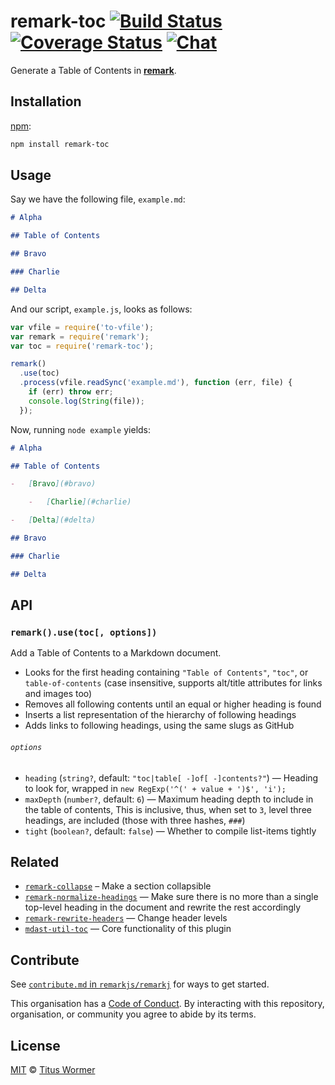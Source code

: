 # remark-toc [![Build Status][build-badge]][build-status] [![Coverage Status][coverage-badge]][coverage-status] [![Chat][chat-badge]][chat]

Generate a Table of Contents in [**remark**][remark].

## Installation

[npm][]:

```bash
npm install remark-toc
```

## Usage

Say we have the following file, `example.md`:

```markdown
# Alpha

## Table of Contents

## Bravo

### Charlie

## Delta
```

And our script, `example.js`, looks as follows:

```javascript
var vfile = require('to-vfile');
var remark = require('remark');
var toc = require('remark-toc');

remark()
  .use(toc)
  .process(vfile.readSync('example.md'), function (err, file) {
    if (err) throw err;
    console.log(String(file));
  });
```

Now, running `node example` yields:

```markdown
# Alpha

## Table of Contents

-   [Bravo](#bravo)

    -   [Charlie](#charlie)

-   [Delta](#delta)

## Bravo

### Charlie

## Delta
```

## API

### `remark().use(toc[, options])`

Add a Table of Contents to a Markdown document.

*   Looks for the first heading containing `"Table of Contents"`, `"toc"`,
    or `table-of-contents` (case insensitive, supports alt/title attributes
    for links and images too)
*   Removes all following contents until an equal or higher heading is found
*   Inserts a list representation of the hierarchy of following headings
*   Adds links to following headings, using the same slugs as GitHub

###### `options`

*   `heading` (`string?`, default: `"toc|table[ -]of[ -]contents?"`)
    — Heading to look for, wrapped in `new RegExp('^(' + value + ')$', 'i');`
*   `maxDepth` (`number?`, default: `6`)
    — Maximum heading depth to include in the table of contents,
    This is inclusive, thus, when set to `3`, level three headings,
    are included (those with three hashes, `###`)
*   `tight` (`boolean?`, default: `false`)
    — Whether to compile list-items tightly

## Related

*   [`remark-collapse`](https://github.com/Rokt33r/remark-collapse)
    – Make a section collapsible
*   [`remark-normalize-headings`](https://github.com/eush77/remark-normalize-headings)
    — Make sure there is no more than a single top-level heading in the document
    and rewrite the rest accordingly
*   [`remark-rewrite-headers`](https://github.com/strugee/remark-rewrite-headers)
    — Change header levels
*   [`mdast-util-toc`](https://github.com/barrythepenguin/mdast-util-toc)
    — Core functionality of this plugin

## Contribute

See [`contribute.md` in `remarkjs/remarkj`][contribute] for ways to get started.

This organisation has a [Code of Conduct][coc].  By interacting with this
repository, organisation, or community you agree to abide by its terms.

## License

[MIT][license] © [Titus Wormer][author]

<!-- Definitions -->

[build-badge]: https://img.shields.io/travis/remarkjs/remark-toc.svg

[build-status]: https://travis-ci.org/remarkjs/remark-toc

[coverage-badge]: https://img.shields.io/codecov/c/github/remarkjs/remark-toc.svg

[coverage-status]: https://codecov.io/github/remarkjs/remark-toc

[chat-badge]: https://img.shields.io/gitter/room/remarkjs/Lobby.svg

[chat]: https://gitter.im/remarkjs/Lobby

[license]: LICENSE

[author]: http://wooorm.com

[npm]: https://docs.npmjs.com/cli/install

[remark]: https://github.com/remarkjs/remark

[contribute]: https://github.com/remarkjs/remark/blob/master/contributing.md

[coc]: https://github.com/remarkjs/remark/blob/master/code-of-conduct.md
